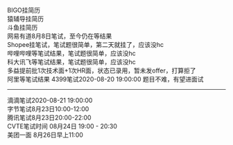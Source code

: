 BIGO挂简历  
猿辅导挂简历  
斗鱼挂简历  
网易有道8月8日笔试，至今仍在等结果  
Shopee挂笔试，笔试题很简单，第二天就挂了，应该没hc  
哔哩哔哩等笔试结果，笔试题很简单，应该没hc  
科大讯飞等笔试结果，笔试题很简单，应该没hc  
多益提前批1次技术面+1次HR面，状态已录用，暂未发offer，打算拒了  
阿里等笔试结果
4399笔试2020-08-20 19:00:00  题目不难，有望进面试  

--------------------------------------------------  

滴滴笔试2020-08-21 19:00:00  
字节笔试8月23日10:00-12:00  
腾讯笔试8月23日20:00-22:00  
CVTE笔试时间 08月24日 19:00 - 20:30  
美团一面 8月26日早上11:00  
